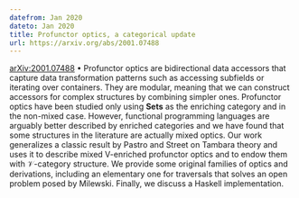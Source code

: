 ```yaml
---
datefrom: Jan 2020
dateto: Jan 2020
title: Profunctor optics, a categorical update
url: https://arxiv.org/abs/2001.07488
---
```


[arXiv:2001.07488](https://arxiv.org/abs/2001.07488) • Profunctor optics are bidirectional data accessors that capture data transformation patterns such as accessing subfields or iterating over containers. They are modular, meaning that we can construct accessors for complex structures by combining simpler ones. Profunctor optics have been studied only using **Sets** as the enriching category and in the non-mixed case. However, functional programming languages are arguably better described by enriched categories and we have found that some structures in the literature are actually mixed optics. Our work generalizes a classic result by Pastro and Street on Tambara theory and uses it to describe mixed V-enriched profunctor optics and to endow them with $\mathcal{V}$-category structure. We provide some original families of optics and derivations, including an elementary one for traversals that solves an open problem posed by Milewski. Finally, we discuss a Haskell implementation.
